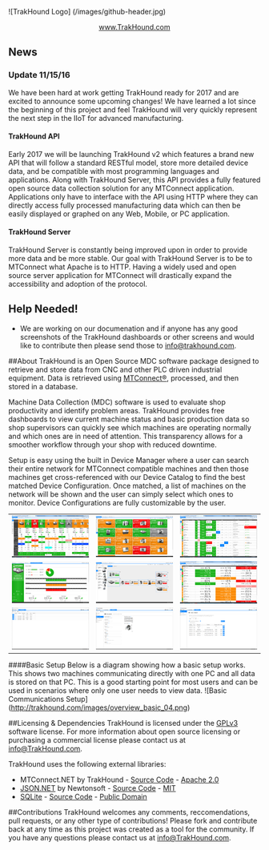<!--
  Title: TrakHound
  Description: Open Source MDC Software Package using MTConnect
  Author: Feenux LLC
  -->
  
![TrakHound Logo] (/images/github-header.jpg)

<p align="center">
  <a href="http://www.trakhound.com/">www.TrakHound.com</a>
</p>

## News
### Update 11/15/16 

We have been hard at work getting TrakHound ready for 2017 and are excited to announce some upcoming changes! We have learned a lot since the beginning of this project and feel TrakHound will very quickly represent the next step in the IIoT for advanced manufacturing.

#### TrakHound API
Early 2017 we will be launching TrakHound v2 which features a brand new API that will follow a standard RESTful model, store more detailed device data, and be compatible with most programming languages and applications. Along with TrakHound Server, this API provides a fully featured open source data collection solution for any MTConnect application. Applications only have to interface with the API using HTTP where they can directly access fully processed manufacturing data which can then be easily displayed or graphed on any Web, Mobile, or PC application.

#### TrakHound Server
TrakHound Server is constantly being improved upon in order to provide more data and be more stable. Our goal with TrakHound Server is to be to MTConnect what Apache is to HTTP. Having a widely used and open source server application for MTConnect will drastically expand the accessibility and adoption of the protocol.


## Help Needed!

- We are working on our documenation and if anyone has any good screenshots of the TrakHound dashboards or other screens and would like to contribute then please send those to info@trakhound.com.


##About
TrakHound is an Open Source MDC software package designed to retrieve and store data from CNC and other PLC driven industrial equipment. Data is retrieved using <a href="http://mtconnect.org">MTConnect®</a>, processed, and then stored in a database. 

Machine Data Collection (MDC) software is used to evaluate shop productivity and identify problem areas. TrakHound provides free dashboards to view current machine status and basic production data so shop supervisors can quickly see which machines are operating normally and which ones are in need of attention. This transparency allows for a smoother workflow through your shop with reduced downtime. 

Setup is easy using the built in Device Manager where a user can search their entire network for MTConnect compatible machines and then those machines get cross-referenced with our Device Catalog to find the best matched Device Configuration. Once matched, a list of machines on the network will be shown and the user can simply select which ones to monitor. Device Configurations are fully customizable by the user.

 <table style="width:100%">
 
  <tr>
    <td><img src="/images/overview.png"/></td>
    <td><img src="/images/grid.png"/></td>
    <td><img src="/images/controllerstatus.png"/></td>
  </tr>
  
  <tr>
    <td><img src="/images/details.png"/></td>
    <td><img src="/images/footprint.png"/></td>
    <td><img src="/images/statustimes.png"/></td>
  </tr>
  
  <tr>
    <td><img src="/images/devicemanager.png"/></td>
    <td><img src="/images/editdescription.png"/></td>
    <td><img src="/images/autodetect.png"/></td>
  </tr>
 
</table> 


####Basic Setup
Below is a diagram showing how a basic setup works. This shows two machines communicating directly with one PC and all data is stored on that PC. This is a good starting point for most users and can be used in scenarios where only one user needs to view data.
![Basic Communications Setup] (http://trakhound.com/images/overview_basic_04.png)

##Licensing & Dependencies
TrakHound is licensed under the [GPLv3](https://www.gnu.org/licenses/gpl-3.0.en.html) software license. For more information about open source licensing or purchasing a commercial license please contact us at info@TrakHound.com.

TrakHound uses the following external libraries:
- MTConnect.NET by TrakHound - [Source Code](https://github.com/TrakHound/MTConnect.NET) - [Apache 2.0](http://www.apache.org/licenses/LICENSE-2.0)
- [JSON.NET](http://www.newtonsoft.com/json) by Newtonsoft - [Source Code](https://github.com/JamesNK/Newtonsoft.Json) - [MIT](https://github.com/JamesNK/Newtonsoft.Json/blob/master/LICENSE.md)
- [SQLite](https://www.sqlite.org/index.html) - [Source Code](https://www.sqlite.org/download.html) - [Public Domain](https://www.sqlite.org/copyright.html)

##Contributions
TrakHound welcomes any comments, reccomendations, pull requests, or any other type of contributions! Please fork and contribute back at any time as this project was created as a tool for the community. If you have any questions please contact us at info@TrakHound.com.
